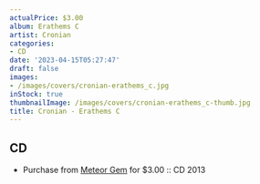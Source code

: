 ```yaml
---
actualPrice: $3.00
album: Erathems C
artist: Cronian
categories:
- CD
date: '2023-04-15T05:27:47'
draft: false
images:
- /images/covers/cronian-erathems_c.jpg
inStock: true
thumbnailImage: /images/covers/cronian-erathems_c-thumb.jpg
title: Cronian - Erathems C
---
```


## CD
* Purchase from [Meteor Gem](https://meteor-gem.com/products/used-cronian-erathems-cd) for $3.00 :: CD 2013
